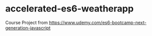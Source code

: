 # accelerated-es6-weatherapp
Course Project from https://www.udemy.com/es6-bootcamp-next-generation-javascript

